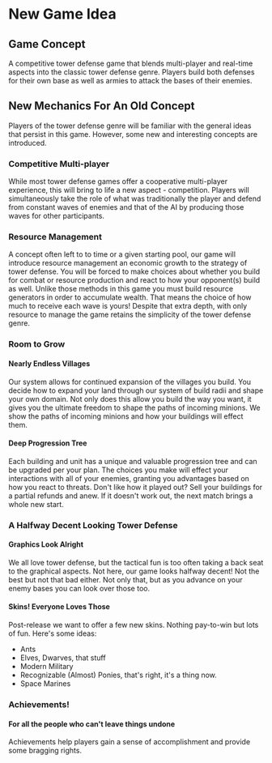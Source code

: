 # New Game Idea
## Game Concept
A competitive tower defense game that blends multi-player and real-time aspects into the classic tower defense genre.
 Players build both defenses for their own base as well as armies to attack the bases of their enemies.
 
## New Mechanics For An Old Concept
Players of the tower defense genre will be familiar with the general ideas that persist in this game. However, some new
and interesting concepts are introduced.

### Competitive Multi-player
While most tower defense games offer a cooperative multi-player experience, this will bring to life a new aspect - 
competition. Players will simultaneously take the role of what was traditionally the player and defend from constant
waves of enemies and that of the AI by producing those waves for other participants.

### Resource Management
A concept often left to to time or a given starting pool, our game will introduce resource management an economic growth
to the strategy of tower defense. You will be forced to make choices about whether you build for combat or resource
production and react to how your opponent(s) build as well.
Unlike those methods in this game you must build resource generators in order to accumulate wealth. That means the
choice of how much to receive each wave is yours! Despite that extra depth, with only resource to manage the game
retains the simplicity of the tower defense genre.

### Room to Grow
#### Nearly Endless Villages
Our system allows for continued expansion of the villages you build. You decide how to expand your land through our 
system of build radii and shape your own domain. Not only does this allow you build the way you want, it gives you the 
ultimate freedom to shape the paths of incoming minions. We show the paths of incoming minions and how your buildings
will effect them.

#### Deep Progression Tree
Each building and unit has a unique and valuable progression tree and can be upgraded per your plan. The choices you 
make will effect your interactions with all of your enemies, granting you advantages based on how you react to threats. 
Don't like how it played out? Sell your buildings for a partial refunds and anew.
If it doesn't work out, the next match brings a whole new start.

### A Halfway Decent Looking Tower Defense
#### Graphics Look Alright
We all love tower defense, but the tactical fun is too often taking a back seat to the graphical aspects. Not here, our
game looks halfway decent! Not the best but not that bad either. Not only that, but as you advance on your enemy bases 
you can look over those too.

#### Skins! Everyone Loves Those
Post-release we want to offer a few new skins. Nothing pay-to-win but lots of fun. Here's some ideas:

* Ants
* Elves, Dwarves, that stuff
* Modern Military
* Recognizable (Almost) Ponies, that's right, it's a thing now.
* Space Marines

### Achievements!
#### For all the people who can't leave things undone

Achievements help players gain a sense of accomplishment and provide some bragging rights.
